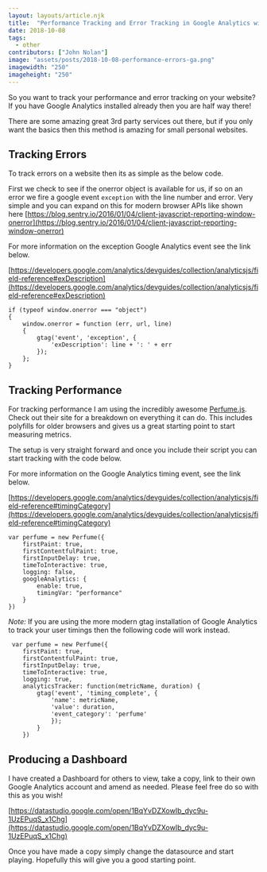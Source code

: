 ```yaml
---
layout: layouts/article.njk
title:  "Performance Tracking and Error Tracking in Google Analytics with Data Studio"
date: 2018-10-08
tags: 
  - other
contributors: ["John Nolan"]
image: "assets/posts/2018-10-08-performance-errors-ga.png"
imagewidth: "250"
imageheight: "250"
---
```


So you want to track your performance and error tracking on your website? If you have Google Analytics installed
already then you are half way there!

There are some amazing great 3rd party services out there, but if you only want the basics then
this method is amazing for small personal websites.

## Tracking Errors

To track errors on a website then its as simple as the below code.

First we check to see if the onerror object is available for us, if so on an error we fire a google event
`exception` with the line number and error. Very simple and you can expand on this for modern browser APIs like
shown here [https://blog.sentry.io/2016/01/04/client-javascript-reporting-window-onerror](https://blog.sentry.io/2016/01/04/client-javascript-reporting-window-onerror)

For more information on the exception Google Analytics event see the link below.

[https://developers.google.com/analytics/devguides/collection/analyticsjs/field-reference#exDescription](https://developers.google.com/analytics/devguides/collection/analyticsjs/field-reference#exDescription)

```
if (typeof window.onerror === "object")
{
    window.onerror = function (err, url, line)
    {
        gtag('event', 'exception', {
            'exDescription': line + ': ' + err
        });
    };
}
```

## Tracking Performance

For tracking performance I am using the incredibly awesome [Perfume.js](http://zizzamia.github.io/perfume/). Check out their site
for a breakdown on everything it can do. This includes polyfills for older browsers and gives us a great
starting point to start measuring metrics.

The setup is very straight forward and once you include their script you can start tracking with the code below.

For more information on the Google Analytics timing event, see the link below.

[https://developers.google.com/analytics/devguides/collection/analyticsjs/field-reference#timingCategory](https://developers.google.com/analytics/devguides/collection/analyticsjs/field-reference#timingCategory)

```
var perfume = new Perfume({
    firstPaint: true,
    firstContentfulPaint: true,
    firstInputDelay: true,
    timeToInteractive: true,
    logging: false,
    googleAnalytics: {
        enable: true,
        timingVar: "performance"
    }
})
```

*Note:* If you are using the more modern gtag installation of Google Analytics to track your user timings then the following
code will work instead.

```
 var perfume = new Perfume({
    firstPaint: true,
    firstContentfulPaint: true,
    firstInputDelay: true,
    timeToInteractive: true,
    logging: true,
    analyticsTracker: function(metricName, duration) {
        gtag('event', 'timing_complete', {
            'name': metricName,
            'value': duration,
            'event_category': 'perfume'
            });
        }
    })
```

## Producing a Dashboard

I have created a Dashboard for others to view, take a copy, link to their own Google Analytics account and amend
as needed. Please feel free do so with this as you wish!

[https://datastudio.google.com/open/1BqYvDZXowIb_dyc9u-1UzEPuqS_x1Chg](https://datastudio.google.com/open/1BqYvDZXowIb_dyc9u-1UzEPuqS_x1Chg)

Once you have made a copy simply change the datasource and start playing. Hopefully this will give you a good
starting point.

